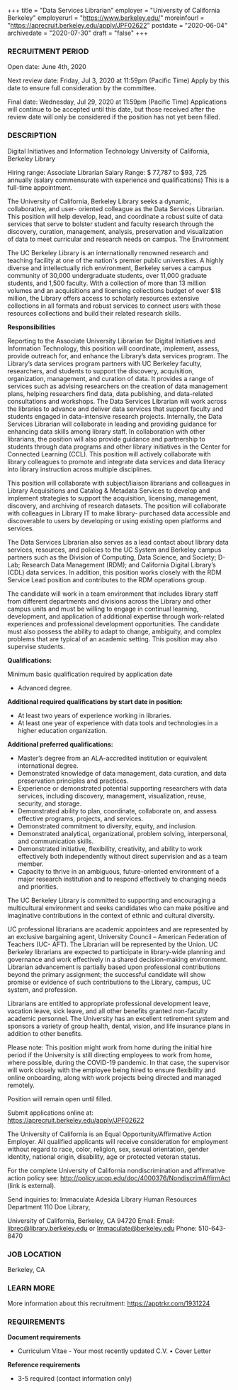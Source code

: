 +++
title = "Data Services Librarian"
employer = "University of California Berkeley"
employerurl = "https://www.berkeley.edu/"
moreinfourl = "https://aprecruit.berkeley.edu/apply/JPF02622"
postdate = "2020-06-04"
archivedate = "2020-07-30"
draft = "false"
+++

### RECRUITMENT PERIOD

Open date: June 4th, 2020

Next review date: Friday, Jul 3, 2020 at 11:59pm (Pacific Time)
Apply by this date to ensure full consideration by the committee.

Final date: Wednesday, Jul 29, 2020 at 11:59pm (Pacific Time)
Applications will continue to be accepted until this date, but those received after the review date will only be considered if the position has not yet been filled.

### DESCRIPTION

Digital Initiatives and Information Technology
University of California, Berkeley Library

Hiring range: Associate Librarian
Salary Range: $ 77,787 to $93, 725 annually (salary commensurate with experience and qualifications)
This is a full-time appointment.

The University of California, Berkeley Library seeks a dynamic, collaborative, and user- oriented colleague as the Data Services Librarian. This position will help develop, lead, and coordinate a robust suite of data services that serve to bolster student and faculty research through the discovery, curation, management, analysis, preservation and visualization of data to meet curricular and research needs on campus.
The Environment

The UC Berkeley Library is an internationally renowned research and teaching facility at one of the nation's premier public universities. A highly diverse and intellectually rich environment, Berkeley serves a campus community of 30,000 undergraduate students, over 11,000 graduate students, and 1,500 faculty. With a collection of more than 13 million volumes and an acquisitions and licensing collections budget of over $18 million, the Library offers access to scholarly resources extensive collections in all formats and robust services to connect users with those resources collections and build their related research skills.

**Responsibilities**

Reporting to the Associate University Librarian for Digital Initiatives and Information Technology, this position will coordinate, implement, assess, provide outreach for, and enhance the Library’s data services program. The Library’s data services program partners with UC Berkeley faculty, researchers, and students to support the discovery, acquisition, organization, management, and curation of data. It provides a range of services such as advising researchers on the creation of data management plans, helping researchers find data, data publishing, and data-related consultations and workshops. The Data Services Librarian will work across the libraries to advance and deliver data services that support faculty and students engaged in data-intensive research projects. Internally, the Data Services Librarian will collaborate in leading and providing guidance for enhancing data skills among library staff. In collaboration with other librarians, the position will also provide guidance and partnership to students through data programs and other library initiatives in the Center for Connected Learning (CCL). This position will actively collaborate with library colleagues to promote and integrate data services and data literacy into library instruction across multiple disciplines.

This position will collaborate with subject/liaison librarians and colleagues in Library Acquisitions and Catalog & Metadata Services to develop and implement strategies to support the acquisition, licensing, management, discovery, and archiving of research datasets. The position will collaborate with colleagues in Library IT to make library- purchased data accessible and discoverable to users by developing or using existing open platforms and services.

The Data Services Librarian also serves as a lead contact about library data services, resources, and policies to the UC System and Berkeley campus partners such as the Division of Computing, Data Science, and Society; D-Lab; Research Data Management (RDM); and California Digital Library’s (CDL) data services. In addition, this position works closely with the RDM Service Lead position and contributes to the RDM operations group.

The candidate will work in a team environment that includes library staff from different departments and divisions across the Library and other campus units and must be willing to engage in continual learning, development, and application of additional expertise through work-related experiences and professional development opportunities. The candidate must also possess the ability to adapt to change, ambiguity, and complex problems that are typical of an academic setting. This position may also supervise students.

**Qualifications:**

Minimum basic qualification required by application date
- Advanced degree.

**Additional required qualifications by start date in position:**
- At least two years of experience working in libraries.
- At least one year of experience with data tools and technologies in a higher education organization.

**Additional preferred qualifications:**
- Master’s degree from an ALA-accredited institution or equivalent international degree.
- Demonstrated knowledge of data management, data curation, and data preservation principles and practices.
- Experience or demonstrated potential supporting researchers with data services, including discovery, management, visualization, reuse, security, and storage.
- Demonstrated ability to plan, coordinate, collaborate on, and assess effective
programs, projects, and services.
- Demonstrated commitment to diversity, equity, and inclusion.
- Demonstrated analytical, organizational, problem solving, interpersonal, and communication skills.
- Demonstrated initiative, flexibility, creativity, and ability to work effectively both independently without direct supervision and as a team member.
- Capacity to thrive in an ambiguous, future-oriented environment of a major research institution and to respond effectively to changing needs and priorities.

The UC Berkeley Library is committed to supporting and encouraging a multicultural environment and seeks candidates who can make positive and imaginative contributions in the context of ethnic and cultural diversity.

UC professional librarians are academic appointees and are represented by an exclusive bargaining agent, University Council – American Federation of Teachers (UC- AFT). The Librarian will be represented by the Union. UC Berkeley librarians are expected to participate in library-wide planning and governance and work effectively in a shared decision-making environment. Librarian advancement is partially based upon professional contributions beyond the primary assignment; the successful candidate will show promise or evidence of such contributions to the Library, campus, UC system, and profession.

Librarians are entitled to appropriate professional development leave, vacation leave, sick leave, and all other benefits granted non-faculty academic personnel. The University has an excellent retirement system and sponsors a variety of group health, dental, vision, and life insurance plans in addition to other benefits.

Please note: This position might work from home during the initial hire period if the University is still directing employees to work from home, where possible, during the COVID-19 pandemic. In that case, the supervisor will work closely with the employee being hired to ensure flexibility and online onboarding, along with work projects being directed and managed remotely.

Position will remain open until filled.

Submit applications online at:
https://aprecruit.berkeley.edu/apply/JPF02622

The University of California is an Equal Opportunity/Affirmative Action Employer. All qualified applicants will receive consideration for employment without regard to race, color, religion, sex, sexual orientation, gender identity, national origin, disability, age or protected veteran status.

For the complete University of California nondiscrimination and affirmative action policy see:
http://policy.ucop.edu/doc/4000376/NondiscrimAffirmAct (link is external).

Send inquiries to:
Immaculate Adesida
Library Human Resources Department 110 Doe Library,

University of California, Berkeley, CA 94720
Email: Email: librec@library.berkeley.edu or Immaculate@berkeley.edu Phone: 510-643-8470

### JOB LOCATION
Berkeley, CA

### LEARN MORE
More information about this recruitment:
https://apptrkr.com/1931224

### REQUIREMENTS
**Document requirements**
- Curriculum Vitae - Your most recently updated C.V. • Cover Letter

**Reference requirements**
- 3-5 required (contact information only)

